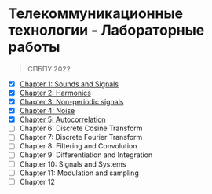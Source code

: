 # Телекоммуникационные технологии - Лабораторные работы
> СПБПУ 2022

- [X] [Chapter 1: Sounds and Signals](chap01/chap01.ipynb)
- [X] [Chapter 2: Harmonics](chap02/chap02.ipynb)
- [X] [Chapter 3: Non-periodic signals](chap03/chap03.ipynb)
- [X] [Chapter 4: Noise](chap04/chap04.ipynb)
- [X] [Chapter 5: Autocorrelation](chap05/chap05.ipynb)
- [ ] Chapter 6: Discrete Cosine Transform
- [ ] Chapter 7: Discrete Fourier Transform
- [ ] Chapter 8: Filtering and Convolution
- [ ] Chapter 9: Differentiation and Integration
- [ ] Chapter 10: Signals and Systems
- [ ] Chapter 11: Modulation and sampling
- [ ] Chapter 12